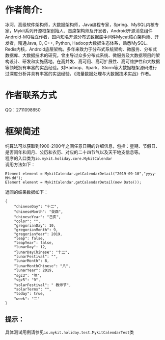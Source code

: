 # 作者简介: 
冰河，高级软件架构师，大数据架构师，Java编程专家，Spring、MySQL内核专家，Mykit系列开源框架创始人、首席架构师及开发者，Android开源消息组件Android-MQ独立作者，国内知名开源分布式数据库中间件Mycat核心架构师、开发者，精通Java, C, C++, Python, Hadoop大数据生态体系，熟悉MySQL、Redis内核，Android底层架构。多年来致力于分布式系统架构、微服务、分布式数据库、大数据技术的研究，曾主导过众多分布式系统、微服务及大数据项目的架构设计、研发和实施落地。在高并发、高可用、高可扩展性、高可维护性和大数据等领域拥有丰富的实战经验。对Hadoop、Spark、Storm等大数据框架源码进行过深度分析并具有丰富的实战经验，《海量数据处理与大数据技术实战》作者。

# 作者联系方式
QQ：2711098650

# 框架简述
纯算法可以获取到1900-2100年之间任意日期的详细信息，包括：星期、节假日、是否闰年和闰月、公历和农历、对应的二十四节气以及天干地支信息等。  
程序的入口类为```io.mykit.holiday.core.MykitCalendar```  
调用方法如下：  
```
Element element = MykitCalendar.getCalendarDetail("2019-09-10","yyyy-MM-dd");
Element element = MykitCalendar.getCalendarDetail(new Date());
```  
返回的结果数据如下：  
```
{
    "chineseDay": "十二",
    "chineseMonth": "癸酉",
    "chineseYear": "己亥",
    "color": "",
    "gregorianDay": 10,
    "gregorianMonth": 9,
    "gregorianYear": 2019,
    "leap": false,
    "leapYear": false,
    "lunarDay": 12,
    "lunarDayChinese": "十二",
    "lunarFestival": "",
    "lunarMonth": 8,
    "lunarMonthChinese": "八",
    "lunarYear": 2019,
    "sgz3": "除",
    "sgz5": "0",
    "solarFestival": " 教师节",
    "solarTerms": "",
    "today": true,
    "week": "二"
}
```
## 提示：
具体测试用例请参见```io.mykit.holiday.test.MykitCalendarTest```类
